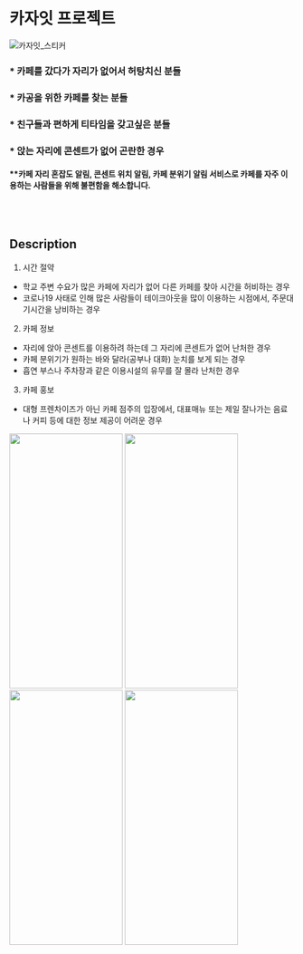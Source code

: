 

# 카자잇 프로젝트
![카자잇_스티커](https://user-images.githubusercontent.com/82876698/217753305-8a8cc608-6db3-4c98-bfd4-cfa5037a8c73.jpg)
### *   카페를 갔다가 자리가 없어서 허탕치신 분들
### *   카공을 위한 카페를 찾는 분들
### *   친구들과 편하게 티타임을 갖고싶은 분들
### *   앉는 자리에 콘센트가 없어 곤란한 경우
#### **카페 자리 혼잡도 알림, 콘센트 위치 알림, 카페 분위기 알림 서비스로 카페를 자주 이용하는 사람들을 위해 불편함을 해소합니다.


<br>
<br>

## Description

1.  시간 절약

-   학교 주변 수요가 많은 카페에 자리가 없어 다른 카페를 찾아 시간을 허비하는 경우
-   코로나19 사태로 인해 많은 사람들이 테이크아웃을 많이 이용하는 시점에서, 주문대기시간을 낭비하는 경우
2.  카페 정보 
-   자리에 앉아 콘센트를 이용하려 하는데 그 자리에 콘센트가 없어 난처한 경우
-   카페 분위기가 원하는 바와 달라(공부나 대화) 눈치를 보게 되는 경우
-   흡연 부스나 주차장과 같은 이용시설의 유무를 잘 몰라 난처한 경우
3.  카페 홍보 
-   대형 프렌차이즈가 아닌 카페 점주의 입장에서, 대표매뉴 또는 제일 잘나가는 음료나 커피 등에 대한 정보 제공이 어려운 경우


<img src="https://user-images.githubusercontent.com/82876698/217752136-8d4f6a94-2ac4-447c-8760-efabcdc89f42.jpg" width="200" height="450"/> <img src="https://user-images.githubusercontent.com/82876698/217752716-bcec1e75-77d5-473c-8d7c-9e118d70019e.jpg" width="200" height="450"/> <img src="https://user-images.githubusercontent.com/82876698/217752780-b3ffcb63-bf0b-4576-8978-2b780503505d.jpg" width="200" height="450"/> <img src="https://user-images.githubusercontent.com/82876698/217752834-6cec913a-49e8-40b2-8915-0c73a1885eb6.jpg" width="200" height="450"/>

